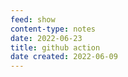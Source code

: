 ```yaml
---
feed: show
content-type: notes
date: 2022-06-23
title: github action
date created: 2022-06-09
---
```

